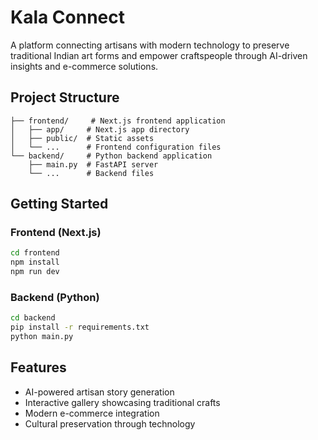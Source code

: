 # Kala Connect

A platform connecting artisans with modern technology to preserve traditional Indian art forms and empower craftspeople through AI-driven insights and e-commerce solutions.

## Project Structure

```
├── frontend/     # Next.js frontend application
│   ├── app/     # Next.js app directory
│   ├── public/  # Static assets
│   └── ...      # Frontend configuration files
└── backend/     # Python backend application
    ├── main.py  # FastAPI server
    └── ...      # Backend files
```

## Getting Started

### Frontend (Next.js)
```bash
cd frontend
npm install
npm run dev
```

### Backend (Python)
```bash
cd backend
pip install -r requirements.txt
python main.py
```

## Features

- AI-powered artisan story generation
- Interactive gallery showcasing traditional crafts
- Modern e-commerce integration
- Cultural preservation through technology